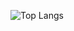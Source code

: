 ![Top Langs](https://github-readme-stats-one-lake-65.vercel.app//api/top-langs/?username=jake-t-dev)
